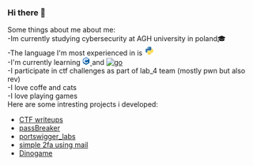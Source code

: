 ### Hi there 👋 
Some things about me about me:\
-Im currently studying cybersecurity at AGH university in poland🎓\
-The language I'm most experienced in is <a href="https://www.python.org" target="_blank" rel="noreferrer"> <img src="https://raw.githubusercontent.com/devicons/devicon/master/icons/python/python-original.svg" alt="python" width="20" height="20"/> </a>\
-I'm currently learning <a href="https://www.cprogramming.com/" target="_blank" rel="noreferrer"> <img src="https://raw.githubusercontent.com/devicons/devicon/master/icons/c/c-original.svg" alt="c" width="16" height="16"/> </a> and <a href="https://go.dev/" target="_blank" rel="noreferrer"> <img src="https://go.dev/blog/go-brand/Go-Logo/SVG/Go-Logo_Aqua.svg" alt="go" width="16" height="16"/> </a> \
-I participate in ctf challenges as part of lab_4 team (mostly pwn but also rev)\
-I love coffe and cats\
-I love playing games\
Here are some intresting projects i developed:
* [CTF writeups](https://kliprmimo.github.io/)
* [passBreaker](https://github.com/Kliprmimo/passBreaker)
* [portswigger_labs](https://github.com/Kliprmimo/portswigger_labs)
* [simple 2fa using mail](https://github.com/Kliprmimo/2fa)
* [Dinogame](https://github.com/Kliprmimo/DinoGame)

